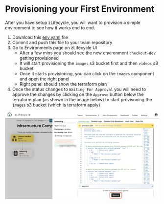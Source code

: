 # Provisioning your First Environment

After you have setup zLifecycle, you will want to provision a simple environment to see how it works end to end.

1. Download this [env.yaml](../examples/first-environment.yaml) file
2. Commit and push this file to your team repository
3. Go to Environments page on zLifecycle UI
   * After a few mins you should see the new environment `checkout-dev` getting provisioned
   * It will start provisioning the `images` s3 bucket first and then `videos` s3 bucket
   * Once it starts provisioning, you can click on the `images` component and open the right panel
   * Right panel should show the terraform plan
4. Once the status changes to `Waiting For Approval` you will need to approve the changes by clicking on the `Approve` button below the terraform plan (as shown in the image below) to start provisoning the `images` s3 bucket (which is terraform apply)

![sample-right-panel](../assets/images/sample-right-panel.png "Sample Right Panel")